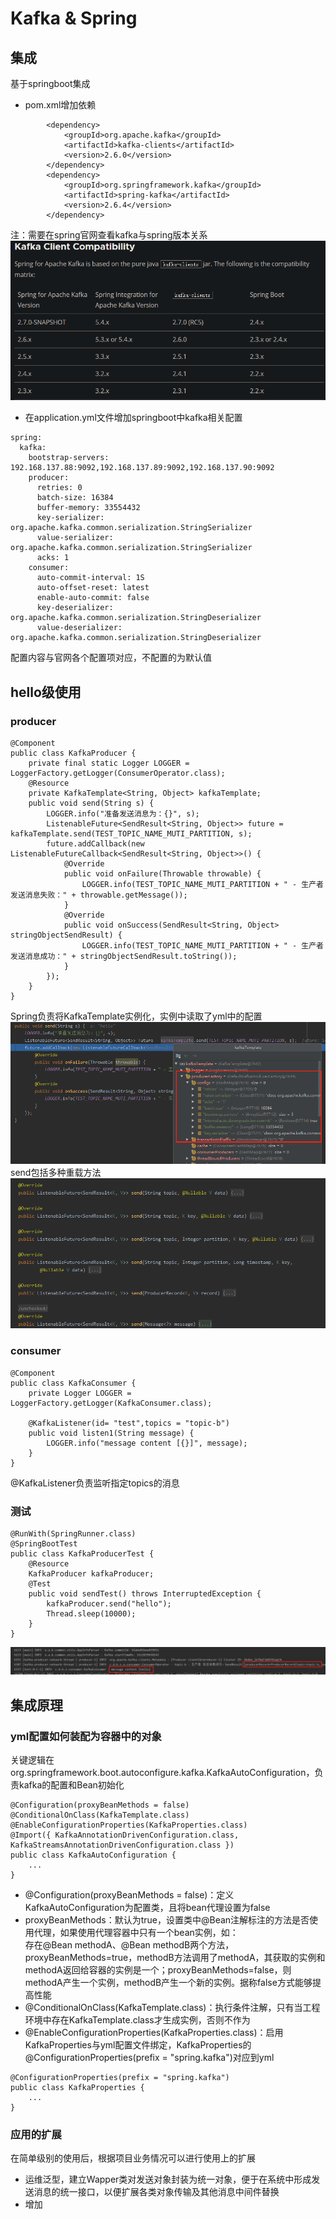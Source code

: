 # Kafka & Spring
## 集成
基于springboot集成
- pom.xml增加依赖
```
        <dependency>
            <groupId>org.apache.kafka</groupId>
            <artifactId>kafka-clients</artifactId>
            <version>2.6.0</version>
        </dependency>
        <dependency>
            <groupId>org.springframework.kafka</groupId>
            <artifactId>spring-kafka</artifactId>
            <version>2.6.4</version>
        </dependency>
```
注：需要在spring官网查看kafka与spring版本关系
![](pic/12Kafka&Spring/version.png)
- 在application.yml文件增加springboot中kafka相关配置
```
spring:
  kafka:
    bootstrap-servers: 192.168.137.88:9092,192.168.137.89:9092,192.168.137.90:9092
    producer:
      retries: 0
      batch-size: 16384
      buffer-memory: 33554432
      key-serializer: org.apache.kafka.common.serialization.StringSerializer
      value-serializer: org.apache.kafka.common.serialization.StringSerializer
      acks: 1
    consumer:
      auto-commit-interval: 1S
      auto-offset-reset: latest
      enable-auto-commit: false
      key-deserializer: org.apache.kafka.common.serialization.StringDeserializer
      value-deserializer: org.apache.kafka.common.serialization.StringDeserializer
```
配置内容与官网各个配置项对应，不配置的为默认值

## hello级使用
### producer
```
@Component
public class KafkaProducer {
    private final static Logger LOGGER = LoggerFactory.getLogger(ConsumerOperator.class); 
    @Resource
    private KafkaTemplate<String, Object> kafkaTemplate;
    public void send(String s) {
        LOGGER.info("准备发送消息为：{}", s);
        ListenableFuture<SendResult<String, Object>> future = kafkaTemplate.send(TEST_TOPIC_NAME_MUTI_PARTITION, s);
        future.addCallback(new ListenableFutureCallback<SendResult<String, Object>>() {
            @Override
            public void onFailure(Throwable throwable) {
                LOGGER.info(TEST_TOPIC_NAME_MUTI_PARTITION + " - 生产者 发送消息失败：" + throwable.getMessage());
            }
            @Override
            public void onSuccess(SendResult<String, Object> stringObjectSendResult) {
                LOGGER.info(TEST_TOPIC_NAME_MUTI_PARTITION + " - 生产者 发送消息成功：" + stringObjectSendResult.toString());
            }
        });
    }
}
```
Spring负责将KafkaTemplate实例化，实例中读取了yml中的配置   
![](pic/12Kafka&Spring/kafkaTemplate.png)
send包括多种重载方法   
![](pic/12Kafka&Spring/send.png)

### consumer
```
@Component
public class KafkaConsumer {
    private Logger LOGGER = LoggerFactory.getLogger(KafkaConsumer.class);

    @KafkaListener(id= "test",topics = "topic-b")
    public void listen1(String message) {
        LOGGER.info("message content [{}]", message);
    }
}
```
@KafkaListener负责监听指定topics的消息

### 测试
```
@RunWith(SpringRunner.class)
@SpringBootTest
public class KafkaProducerTest {
    @Resource
    KafkaProducer kafkaProducer;
    @Test
    public void sendTest() throws InterruptedException {
        kafkaProducer.send("hello");
        Thread.sleep(10000);
    }
}
```
![](pic/12Kafka&Spring/hello-kafka.png)

## 集成原理
### yml配置如何装配为容器中的对象
关键逻辑在org.springframework.boot.autoconfigure.kafka.KafkaAutoConfiguration，负责kafka的配置和Bean初始化
```
@Configuration(proxyBeanMethods = false)
@ConditionalOnClass(KafkaTemplate.class)
@EnableConfigurationProperties(KafkaProperties.class)
@Import({ KafkaAnnotationDrivenConfiguration.class, KafkaStreamsAnnotationDrivenConfiguration.class })
public class KafkaAutoConfiguration {
    ...
}
```
- @Configuration(proxyBeanMethods = false)：定义KafkaAutoConfiguration为配置类，且将bean代理设置为false
- proxyBeanMethods：默认为true，设置类中@Bean注解标注的方法是否使用代理，如果使用代理容器中只有一个bean实例，如：   
存在@Bean methodA、@Bean methodB两个方法，proxyBeanMethods=true，methodB方法调用了methodA，其获取的实例和methodA返回给容器的实例是一个；proxyBeanMethods=false，则methodA产生一个实例，methodB产生一个新的实例。据称false方式能够提高性能   
- @ConditionalOnClass(KafkaTemplate.class)：执行条件注解，只有当工程环境中存在KafkaTemplate.class才生成实例，否则不作为
- @EnableConfigurationProperties(KafkaProperties.class)：启用KafkaProperties与yml配置文件绑定，KafkaProperties的@ConfigurationProperties(prefix = "spring.kafka")对应到yml
```
@ConfigurationProperties(prefix = "spring.kafka")
public class KafkaProperties {
    ...
}
```


### 应用的扩展
在简单级别的使用后，根据项目业务情况可以进行使用上的扩展
- 运维泛型，建立Wapper类对发送对象封装为统一对象，便于在系统中形成发送消息的统一接口，以便扩展各类对象传输及其他消息中间件替换
- 增加